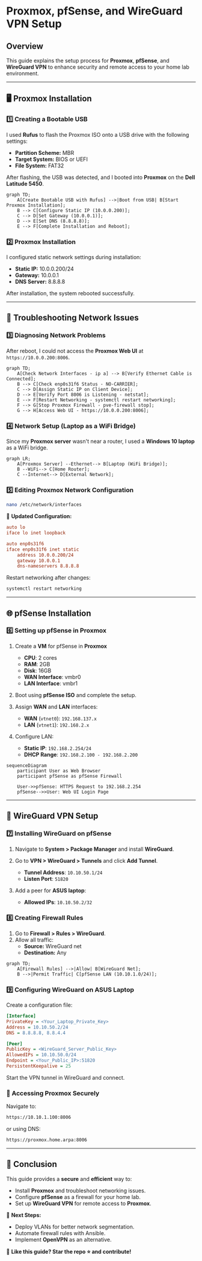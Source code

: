 # Proxmox, pfSense, and WireGuard VPN Setup

## Overview
This guide explains the setup process for **Proxmox**, **pfSense**, and **WireGuard VPN** to enhance security and remote access to your home lab environment.

---

## 🖥️ Proxmox Installation

### 1️⃣ Creating a Bootable USB
I used **Rufus** to flash the Proxmox ISO onto a USB drive with the following settings:
- **Partition Scheme:** MBR
- **Target System:** BIOS or UEFI
- **File System:** FAT32

After flashing, the USB was detected, and I booted into **Proxmox** on the **Dell Latitude 5450**.

```mermaid
graph TD;
    A[Create Bootable USB with Rufus] -->|Boot from USB| B[Start Proxmox Installation];
    B --> C[Configure Static IP (10.0.0.200)];
    C --> D[Set Gateway (10.0.0.1)];
    D --> E[Set DNS (8.8.8.8)];
    E --> F[Complete Installation and Reboot];
```

### 2️⃣ Proxmox Installation
I configured static network settings during installation:
- **Static IP:** 10.0.0.200/24
- **Gateway:** 10.0.0.1
- **DNS Server:** 8.8.8.8

After installation, the system rebooted successfully.

---

## 🔧 Troubleshooting Network Issues

### 3️⃣ Diagnosing Network Problems
After reboot, I could not access the **Proxmox Web UI** at `https://10.0.0.200:8006`. 

```mermaid
graph TD;
    A[Check Network Interfaces - ip a] --> B[Verify Ethernet Cable is Connected];
    B --> C[Check enp0s31f6 Status - NO-CARRIER];
    C --> D[Assign Static IP on Client Device];
    D --> E[Verify Port 8006 is Listening - netstat];
    E --> F[Restart Networking - systemctl restart networking];
    F --> G[Stop Proxmox Firewall - pve-firewall stop];
    G --> H[Access Web UI - https://10.0.0.200:8006];
```

### 4️⃣ Network Setup (Laptop as a WiFi Bridge)
Since my **Proxmox server** wasn't near a router, I used a **Windows 10 laptop** as a WiFi bridge.

```mermaid
graph LR;
    A[Proxmox Server] --Ethernet--> B[Laptop (WiFi Bridge)];
    B --WiFi--> C[Home Router];
    C --Internet--> D[External Network];
```

### 5️⃣ Editing Proxmox Network Configuration

```bash
nano /etc/network/interfaces
```

📝 **Updated Configuration:**

```ini
auto lo
iface lo inet loopback

auto enp0s31f6
iface enp0s31f6 inet static
    address 10.0.0.200/24
    gateway 10.0.0.1
    dns-nameservers 8.8.8.8
```

Restart networking after changes:

```bash
systemctl restart networking
```

---

## 🌐 pfSense Installation

### 6️⃣ Setting up pfSense in Proxmox
1. Create a **VM** for pfSense in **Proxmox**
   - **CPU**: 2 cores
   - **RAM**: 2GB
   - **Disk**: 16GB
   - **WAN Interface**: vmbr0
   - **LAN Interface**: vmbr1

2. Boot using **pfSense ISO** and complete the setup.
3. Assign **WAN** and **LAN** interfaces:
   - **WAN** (`vtnet0`): `192.168.137.x`
   - **LAN** (`vtnet1`): `192.168.2.x`

4. Configure LAN:
   - **Static IP**: `192.168.2.254/24`
   - **DHCP Range**: `192.168.2.100 - 192.168.2.200`

```mermaid
sequenceDiagram
    participant User as Web Browser
    participant pfSense as pfSense Firewall

    User->>pfSense: HTTPS Request to 192.168.2.254
    pfSense-->>User: Web UI Login Page
```

---

## 🔐 WireGuard VPN Setup

### 7️⃣ Installing WireGuard on pfSense
1. Navigate to **System > Package Manager** and install **WireGuard**.
2. Go to **VPN > WireGuard > Tunnels** and click **Add Tunnel**.
   - **Tunnel Address**: `10.10.50.1/24`
   - **Listen Port**: `51820`

3. Add a peer for **ASUS laptop**:
   - **Allowed IPs**: `10.10.50.2/32`

### 8️⃣ Creating Firewall Rules
1. Go to **Firewall > Rules > WireGuard**.
2. Allow all traffic:
   - **Source:** WireGuard net
   - **Destination:** Any

```mermaid
graph TD;
    A[Firewall Rules] -->|Allow| B[WireGuard Net];
    B -->|Permit Traffic| C[pfSense LAN (10.10.1.0/24)];
```

### 9️⃣ Configuring WireGuard on ASUS Laptop
Create a configuration file:

```ini
[Interface]
PrivateKey = <Your_Laptop_Private_Key>
Address = 10.10.50.2/24
DNS = 8.8.8.8, 8.8.4.4

[Peer]
PublicKey = <WireGuard_Server_Public_Key>
AllowedIPs = 10.10.50.0/24
Endpoint = <Your_Public_IP>:51820
PersistentKeepalive = 25
```

Start the VPN tunnel in WireGuard and connect.

### 🔗 Accessing Proxmox Securely
Navigate to:

```bash
https://10.10.1.100:8006
```

or using DNS:

```bash
https://proxmox.home.arpa:8006
```

---

## 🎯 Conclusion
This guide provides a **secure** and **efficient** way to:
- Install **Proxmox** and troubleshoot networking issues.
- Configure **pfSense** as a firewall for your home lab.
- Set up **WireGuard VPN** for remote access to **Proxmox**.

🚀 **Next Steps:**
- Deploy VLANs for better network segmentation.
- Automate firewall rules with Ansible.
- Implement **OpenVPN** as an alternative.

📌 **Like this guide? Star the repo ⭐ and contribute!**
